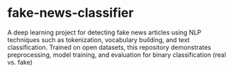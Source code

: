 # fake-news-classifier
A deep learning project for detecting fake news articles using NLP techniques such as tokenization, vocabulary building, and text classification. Trained on open datasets, this repository demonstrates preprocessing, model training, and evaluation for binary classification (real vs. fake)
